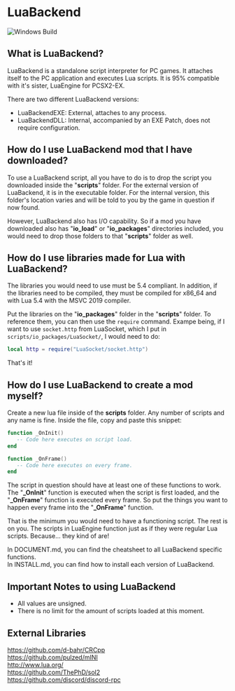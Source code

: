 # LuaBackend
![Windows Build](https://github.com/Topaz-Reality/LuaBackend/workflows/Windows%20Build/badge.svg)

## What is LuaBackend?

LuaBackend is a standalone script interpreter for PC games. It attaches itself to the PC application and executes Lua scripts. 
It is 95% compatible with it's sister, LuaEngine for PCSX2-EX.   

There are two different LuaBackend versions:
 - LuaBackendEXE: External, attaches to any process.
 - LuaBackendDLL: Internal, accompanied by an EXE Patch, does not require configuration.

## How do I use LuaBackend mod that I have downloaded?

To use a LuaBackend script, all you have to do is to drop the script you downloaded inside the "**scripts**" folder. For the external version of LuaBackend, it is in the executable folder. For the internal version, this folder's location varies and will be told to you by the game in question if now found.  

However, LuaBackend also has I/O capability. So if a mod you have downloaded also has "**io_load**" or "**io_packages**" directories included, 
you would need to drop those folders to that "**scripts**" folder as well.

## How do I use libraries made for Lua with LuaBackend?

The libraries you would need to use must be 5.4 compliant. In addition, if the libraries need to be compiled, they must be compiled
for x86_64 and with Lua 5.4 with the MSVC 2019 compiler.

Put the libraries on the "**io_packages**" folder in the "**scripts**" folder. To reference them, you can then use the ``require`` command.
Exampe being, if I want to use ``socket.http`` from LuaSocket, which I put in ``scripts/io_packages/LuaSocket/``, I would need to do:

```lua
local http = require("LuaSocket/socket.http")
```

That's it!

## How do I use LuaBackend to create a mod myself?

Create a new lua file inside of the **scripts** folder. Any number of scripts and any name is fine.
Inside the file, copy and paste this snippet:

```lua
function _OnInit()
   -- Code here executes on script load.
end

function _OnFrame()
   -- Code here executes on every frame.
end
```

The script in question should have at least one of these functions to work. The "**_OnInit**" function is executed when the script is first loaded, 
and the "**_OnFrame**" function is executed every frame. So put the things you want to happen every frame into the "**_OnFrame**" function.

That is the minimum you would need to have a functioning script. The rest is on you. The scripts in LuaEngine function just as if they were regular Lua scripts.
Because... they kind of are!  

In DOCUMENT.md, you can find the cheatsheet to all LuaBackend specific functions.  
In INSTALL.md, you can find how to install each version of LuaBackend.

## Important Notes to using LuaBackend
- All values are unsigned.
- There is no limit for the amount of scripts loaded at this moment.

## External Libraries

https://github.com/d-bahr/CRCpp  
https://github.com/pulzed/mINI  
http://www.lua.org/  
https://github.com/ThePhD/sol2  
https://github.com/discord/discord-rpc  
